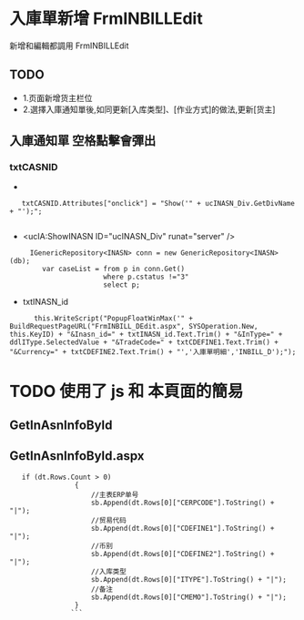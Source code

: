 # 入庫單新增 FrmINBILLEdit
新增和編輯都調用 FrmINBILLEdit

## TODO
  * 1.页面新增货主栏位
  * 2.選擇入庫通知單後,如同更新[入库类型]、[作业方式]的做法,更新[货主]

## 入庫通知單 空格點擊會彈出
### txtCASNID
* 
    
```
   txtCASNID.Attributes["onclick"] = "Show('" + ucINASN_Div.GetDivName + "');";
    
```
  *    <ucIA:ShowINASN ID="ucINASN_Div" runat="server" />


```
     IGenericRepository<INASN> conn = new GenericRepository<INASN>(db);
        var caseList = from p in conn.Get()
                       where p.cstatus !="3"
                       select p;
```




* txtINASN_id
```
      this.WriteScript("PopupFloatWinMax('" + BuildRequestPageURL("FrmINBILL_DEdit.aspx", SYSOperation.New, this.KeyID) + "&Inasn_id=" + txtINASN_id.Text.Trim() + "&InType=" + ddlIType.SelectedValue + "&TradeCode=" + txtCDEFINE1.Text.Trim() + "&Currency=" + txtCDEFINE2.Text.Trim() + "','入庫單明細','INBILL_D');");
   ```  

# TODO 使用了 js 和 本頁面的簡易 
## GetInAsnInfoById
## GetInAsnInfoById.aspx

```
   if (dt.Rows.Count > 0)
                {
                    //主表ERP单号
                    sb.Append(dt.Rows[0]["CERPCODE"].ToString() + "|");
                    //贸易代码
                    sb.Append(dt.Rows[0]["CDEFINE1"].ToString() + "|");
                    //币别
                    sb.Append(dt.Rows[0]["CDEFINE2"].ToString() + "|");
                    //入库类型
                    sb.Append(dt.Rows[0]["ITYPE"].ToString() + "|");
                    //备注
                    sb.Append(dt.Rows[0]["CMEMO"].ToString() + "|");
                }
               ```
